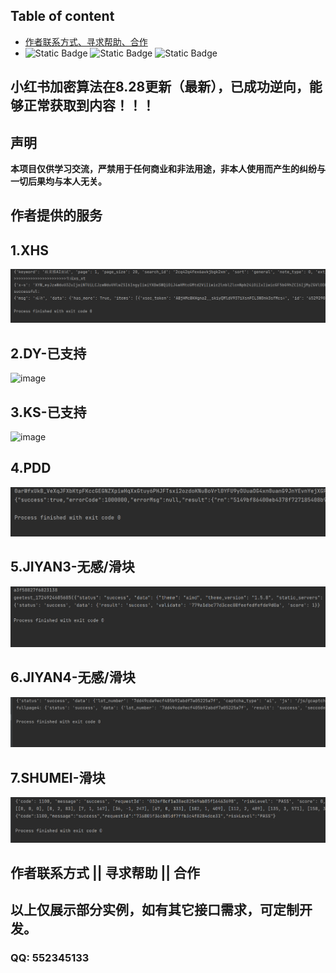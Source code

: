 ## Table of content  

- [作者联系方式、寻求帮助、合作](#作者联系方式--寻求帮助--合作)
- 
  ![Static Badge](https://img.shields.io/badge/GitHub-blue?logo=GitHub&labelColor=black)
  ![Static Badge](https://img.shields.io/badge/author-3.7/3.8-blue?logo=Python&label=python&labelColor=black)
  ![Static Badge](https://img.shields.io/badge/Node.js-v18.16.1-blue?logo=Node.js&labelColor=black)
## 小红书加密算法在8.28更新（最新），已成功逆向，能够正常获取到内容！！！
## 声明
**本项目仅供学习交流，严禁用于任何商业和非法用途，非本人使用而产生的纠纷与一切后果均与本人无关。**


## 作者提供的服务   

## 1.XHS 
<img alt="image" src="./img/xhs.png"/> 

## 2.DY-已支持 
<img alt="image" src=""/> 

## 3.KS-已支持
<img alt="image" src=""/>

## 4.PDD 
<img alt="image" src="./img/pdd.png"/>

## 5.JIYAN3-无感/滑块
<img alt="image" src="./img/geet-full.png"/> 

## 6.JIYAN4-无感/滑块
<img alt="image" src="./img/geet4-full.png"/>  

## 7.SHUMEI-滑块  
<img alt="image" src="./img/shumei-slide.png"/>  


## 作者联系方式 || 寻求帮助 || 合作     
## 以上仅展示部分实例，如有其它接口需求，可定制开发。    
### QQ: 552345133  
